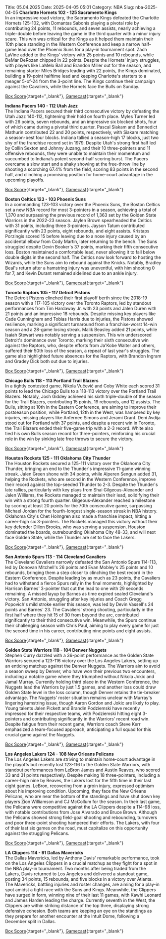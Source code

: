 Title: 05.04.2025
Date: 2025-04-05 05:01
Category: NBA 
Slug: nba-2025-04-05 
**Charlotte Hornets 102 - 125 Sacramento Kings**  
In an impressive road victory, the Sacramento Kings defeated the Charlotte Hornets 125-102, with Domantas Sabonis playing a pivotal role by contributing 24 points, 11 rebounds, and seven assists, nearly achieving a triple-double before leaving the game in the third quarter with a minor injury scare. This win was critical for the Kings as it helped them maintain their 10th place standing in the Western Conference and keep a narrow half-game lead over the Phoenix Suns for a play-in tournament spot. Zach LaVine added to the Kings' victory with 25 points and 10 rebounds, while DeMar DeRozan chipped in 22 points. Despite the Hornets' injury struggles, with players like LaMelo Ball and Brandon Miller out for the season, and remaining starter Miles Bridges leading with 22 points, the Kings dominated, building a 19-point halftime lead and keeping Charlotte's starters to a meager 5-of-24 from the 3-point line. The Kings continue their campaign against the Cavaliers, while the Hornets face the Bulls on Sunday. 

[Box Score](/game/sac-vs-cha-0022401118/box-score){:target="_blank"}, [Gamecast](/game/sac-vs-cha-0022401118){:target="_blank"}<br>

**Indiana Pacers 140 - 112 Utah Jazz**  
The Indiana Pacers secured their third consecutive victory by defeating the Utah Jazz 140-112, tightening their hold on fourth place. Myles Turner led with 26 points, seven rebounds, and an impressive six blocked shots, four of which came during a pivotal third quarter. Pascal Siakam and Bennedict Mathurin contributed 22 and 20 points, respectively, with Siakam matching a season-best four blocks. Indiana tallied a season-high 17 blocks, just two shy of the franchise record set in 1979. Despite Utah's strong first half led by Collin Sexton and Johnny Juzang, and their 10 three-pointers and 11 offensive rebounds, they were unable to maintain their momentum and succumbed to Indiana’s potent second-half scoring burst. The Pacers overcame a slow start and a shaky showing at the free-throw line by shooting a scorching 67.4% from the field, scoring 83 points in the second half, and clinching a promising position for home-court advantage in the upcoming playoffs. 

[Box Score](/game/uta-vs-ind-0022401119/box-score){:target="_blank"}, [Gamecast](/game/uta-vs-ind-0022401119){:target="_blank"}<br>

**Boston Celtics 123 - 103 Phoenix Suns**  
In a commanding 123-103 victory over the Phoenix Suns, the Boston Celtics set a new NBA record for most 3-pointers in a season, achieving a total of 1,370 and surpassing the previous record of 1,363 set by the Golden State Warriors in the 2022-23 season. Jaylen Brown spearheaded the Celtics with 31 points, including three 3-pointers. Jayson Tatum contributed significantly with 23 points, eight rebounds, and eight assists. Kristaps Porzingis scored 15 before leaving due to a nose injury caused by an accidental elbow from Cody Martin, later returning to the bench. The Suns struggled despite Devin Booker's 37 points, marking their fifth consecutive loss. Boston maintained a comfortable lead, never allowing it to fall below double digits in the second half. The Celtics now look forward to hosting the Wizards, while the Suns aim to rebound against the Knicks. Notably, Bradley Beal's return after a hamstring injury was uneventful, with him shooting 0 for 7, and Kevin Durant remained sidelined due to an ankle injury. 

[Box Score](/game/phx-vs-bos-0022401120/box-score){:target="_blank"}, [Gamecast](/game/phx-vs-bos-0022401120){:target="_blank"}<br>

**Toronto Raptors 105 - 117 Detroit Pistons**  
The Detroit Pistons clinched their first playoff berth since the 2018-19 season with a 117-105 victory over the Toronto Raptors, led by standout performances from Tim Hardaway Jr. with 23 points and Jalen Duren with 21 points and an impressive 18 rebounds. Despite missing key players like Cade Cunningham and Tobias Harris due to injuries, the Pistons showed resilience, marking a significant turnaround from a franchise-worst 14-win season and a 28-game losing streak. Malik Beasley added 21 points, while Isaiah Stewart was notably serving a suspension. This win underscored Detroit's dominance over Toronto, marking their sixth consecutive win against the Raptors, who, despite efforts from Ja'Kobe Walter and others, suffered their 50th loss of the season, a repeat of last year's struggles. The game also highlighted future absences for the Raptors, with Brandon Ingram and Gradey Dick both out due to injuries. 

[Box Score](/game/det-vs-tor-0022401121/box-score){:target="_blank"}, [Gamecast](/game/det-vs-tor-0022401121){:target="_blank"}<br>

**Chicago Bulls 118 - 113 Portland Trail Blazers**  
In a tightly contested game, Nikola Vučević and Coby White each scored 31 points to lead the Chicago Bulls to a 118-113 victory over the Portland Trail Blazers. Notably, Josh Giddey achieved his sixth triple-double of the season for the Trail Blazers, contributing 15 points, 19 rebounds, and 12 assists. The Bulls, sitting at 10th in the Eastern Conference, are aiming to improve their postseason position, while Portland, 12th in the West, was hampered by key injuries, missing players like Anfernee Simons and Jerami Grant. Deni Avdija stood out for Portland with 37 points, and despite a recent win in Toronto, the Trail Blazers ended their five-game trip with a 2-3 record. White also tied his own Bulls season record for three-pointers, reinforcing his crucial role in the win by sinking late free throws to secure the victory. 

[Box Score](/game/por-vs-chi-0022401122/box-score){:target="_blank"}, [Gamecast](/game/por-vs-chi-0022401122){:target="_blank"}<br>

**Houston Rockets 125 - 111 Oklahoma City Thunder**  
The Houston Rockets secured a 125-111 victory over the Oklahoma City Thunder, bringing an end to the Thunder's impressive 11-game winning streak. Jalen Green shone with 34 points, while Alperen Sengun added 31, helping the Rockets, who are second in the Western Conference, improve their record against the top-seeded Thunder to 2-3. Despite the Thunder's late rallies, particularly with key plays from Shai Gilgeous-Alexander and Jalen Williams, the Rockets managed to maintain their lead, solidifying their win with a strong fourth quarter. Gilgeous-Alexander reached a milestone by scoring at least 20 points for the 70th consecutive game, surpassing Michael Jordan for the fourth-longest single-season streak in NBA history. Oklahoma City's Chet Holmgren also made a franchise impact, hitting a career-high six 3-pointers. The Rockets managed this victory without their key defender Dillon Brooks, who was serving a suspension. Houston dominated the boards, outrebounding Oklahoma City 48-33, and will next face Golden State, while the Thunder are set to face the Lakers. 

[Box Score](/game/okc-vs-hou-0022401123/box-score){:target="_blank"}, [Gamecast](/game/okc-vs-hou-0022401123){:target="_blank"}<br>

**San Antonio Spurs 113 - 114 Cleveland Cavaliers**  
The Cleveland Cavaliers narrowly defeated the San Antonio Spurs 114-113, led by Donovan Mitchell's 26 points and Evan Mobley's 25 points and 10 rebounds, bringing them a step closer to clinching the best record in the Eastern Conference. Despite leading by as much as 23 points, the Cavaliers had to withstand a fierce Spurs rally in the final moments, highlighted by Harrison Barnes' 3-pointer that cut the lead to one with 29 seconds remaining. A missed layup by Barnes as time expired sealed Cleveland's victory. San Antonio, struggling after key injuries and Coach Gregg Popovich's mild stroke earlier this season, was led by Devin Vassell's 24 points and Barnes' 23. The Cavaliers' strong shooting, particularly in the first half where they hit 15 of 30 from beyond the arc, contributed significantly to their third consecutive win. Meanwhile, the Spurs continue their challenging season with Chris Paul, aiming to play every game for just the second time in his career, contributing nine points and eight assists. 

[Box Score](/game/cle-vs-sas-0022401124/box-score){:target="_blank"}, [Gamecast](/game/cle-vs-sas-0022401124){:target="_blank"}<br>

**Golden State Warriors 118 - 104 Denver Nuggets**  
Stephen Curry dazzled with a 36-point performance as the Golden State Warriors secured a 123-116 victory over the Los Angeles Lakers, setting up an enticing matchup against the Denver Nuggets. The Warriors aim to avoid a season sweep by Denver, who have won their previous two encounters, including a notable game where they triumphed without Nikola Jokic and Jamal Murray. Currently holding third place in the Western Conference, the Nuggets lead the Warriors by just 1.5 games, and another loss could draw Golden State level in the loss column, though Denver retains the tie-breaker advantage. The Nuggets' roster situation remains unclear with Murray's lingering hamstring issue, though Aaron Gordon and Jokic are likely to play. Young talents Jalen Pickett and Brandin Podziemski have recently impressed for their respective teams, with Podziemski hitting eight 3-pointers and contributing significantly in the Warriors' recent road win. Despite fatigue from their recent game, Warriors coach Steve Kerr emphasized a team-focused approach, anticipating a full squad for this crucial game against the Nuggets. 

[Box Score](/game/den-vs-gsw-0022401125/box-score){:target="_blank"}, [Gamecast](/game/den-vs-gsw-0022401125){:target="_blank"}<br>

**Los Angeles Lakers 124 - 108 New Orleans Pelicans**  
The Los Angeles Lakers are striving to maintain home-court advantage in the playoffs but recently lost 123-116 to the Golden State Warriors, with standout performances from LeBron James and Austin Reaves, who scored 33 and 31 points respectively. Despite making 18 three-pointers, including a career-high nine by Reaves, the Lakers lost for the fifth time in their last eight games. LeBron, recovering from a groin injury, expressed optimism about his improving condition. Upcoming, they face the New Orleans Pelicans, who are near the bottom of the standings and have shut down key players Zion Williamson and CJ McCollum for the season. In their last game, the Pelicans were competitive against the LA Clippers despite a 114-98 loss, with notable contributions from Jose Alvarado and Bruce Brown. Although the Pelicans showed strong field-goal shooting and rebounding, turnovers and poor three-point shooting hampered their efforts. The Lakers, with four of their last six games on the road, must capitalize on this opportunity against the struggling Pelicans. 

[Box Score](/game/nop-vs-lal-0022401126/box-score){:target="_blank"}, [Gamecast](/game/nop-vs-lal-0022401126){:target="_blank"}<br>

**LA Clippers 114 - 91 Dallas Mavericks**  
The Dallas Mavericks, led by Anthony Davis' remarkable performance, took on the Los Angeles Clippers in a crucial matchup as they fight for a spot in the NBA play-in tournament. Two months after being traded from the Lakers, Davis returned to Los Angeles and delivered a standout game, posting 34 points, 15 rebounds, and five blocks in a victory over Atlanta. The Mavericks, battling injuries and roster changes, are aiming for a play-in spot amidst a tight race with the Suns and Kings. Meanwhile, the Clippers have surged in form, winning nine of their last 11 games, with Kawhi Leonard and James Harden leading the charge. Currently seventh in the West, the Clippers are within striking distance of the top three, displaying strong defensive cohesion. Both teams are keeping an eye on the standings as they prepare for another encounter at the Intuit Dome, following a December split in Dallas. 

[Box Score](/game/dal-vs-lac-0022401127/box-score){:target="_blank"}, [Gamecast](/game/dal-vs-lac-0022401127){:target="_blank"}<br>

